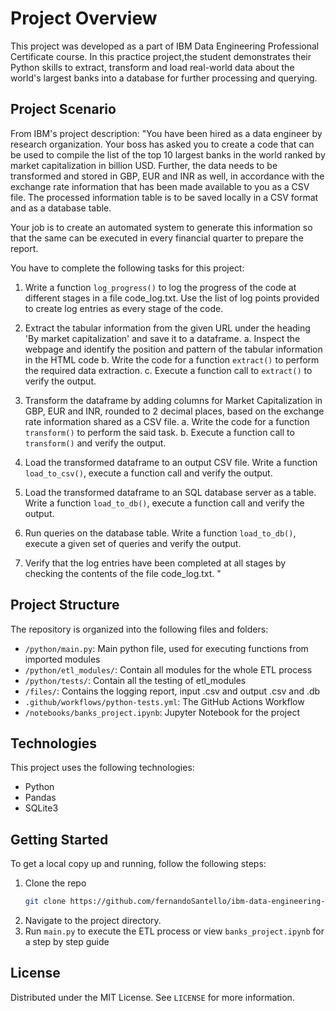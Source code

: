 # Project Overview

This project was developed as a part of IBM Data Engineering Professional Certificate course. In this practice project,the student demonstrates their Python skills to extract, transform and load real-world data about the world's largest banks into a database for further processing and querying.

## Project Scenario

From IBM's project description:
"You have been hired as a data engineer by research organization. Your boss has asked you to create a code that can be used to compile the list of the top 10 largest banks in the world ranked by market capitalization in billion USD. Further, the data needs to be transformed and stored in GBP, EUR and INR as well, in accordance with the exchange rate information that has been made available to you as a CSV file. The processed information table is to be saved locally in a CSV format and as a database table.

Your job is to create an automated system to generate this information so that the same can be executed in every financial quarter to prepare the report.

You have to complete the following tasks for this project:

1. Write a function `log_progress()` to log the progress of the code at different stages in a file code_log.txt. Use the list of log points provided to create log entries as every stage of the code.

2. Extract the tabular information from the given URL under the heading 'By market capitalization' and save it to a dataframe.
   a. Inspect the webpage and identify the position and pattern of the tabular information in the HTML code
   b. Write the code for a function `extract()` to perform the required data extraction.
   c. Execute a function call to `extract()` to verify the output.

3. Transform the dataframe by adding columns for Market Capitalization in GBP, EUR and INR, rounded to 2 decimal places, based on the exchange rate information shared as a CSV file.
   a. Write the code for a function `transform()` to perform the said task.
   b. Execute a function call to `transform()` and verify the output.

4. Load the transformed dataframe to an output CSV file. Write a function `load_to_csv()`, execute a function call and verify the output.

5. Load the transformed dataframe to an SQL database server as a table. Write a function `load_to_db()`, execute a function call and verify the output.

6. Run queries on the database table. Write a function `load_to_db()`, execute a given set of queries and verify the output.

7. Verify that the log entries have been completed at all stages by checking the contents of the file code_log.txt.
   "

## Project Structure

The repository is organized into the following files and folders:

- `/python/main.py`: Main python file, used for executing functions from imported modules
- `/python/etl_modules/`: Contain all modules for the whole ETL process
- `/python/tests/`: Contain all the testing of etl_modules
- `/files/`: Contains the logging report, input .csv and output .csv and .db
- `.github/workflows/python-tests.yml`: The GitHub Actions Workflow
- `/notebooks/banks_project.ipynb`: Jupyter Notebook for the project

## Technologies

This project uses the following technologies:

- Python
- Pandas
- SQLite3

## Getting Started

To get a local copy up and running, follow the following steps:

1. Clone the repo
   ```sh
   git clone https://github.com/fernandoSantello/ibm-data-engineering-project-2.git
   ```
2. Navigate to the project directory.
3. Run `main.py` to execute the ETL process or view `banks_project.ipynb` for a step by step guide

## License

Distributed under the MIT License. See `LICENSE` for more information.
